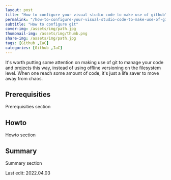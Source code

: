 ```yaml
---
layout: post
title: "How to configure your visual studio code to make use of github"
permalink: "/how-to-configure-your-visual-studio-code-to-make-use-of-github/"
subtitle: "How to configure git"
cover-img: /assets/img/path.jpg
thumbnail-img: /assets/img/thumb.png
share-img: /assets/img/path.jpg
tags: [Github ,IaC]
categories: [Github ,IaC]
---
```

It's worth putting some attention on making use of git to manage your code and projects this way, instead of using offline versioning on the filesystem level. When one reach some amount of code, it's just a life saver to move away from chaos.

## Prerequisities

Prerequisities section

## Howto

Howto section

## Summary

Summary section

Last edit: 2022.04.03
